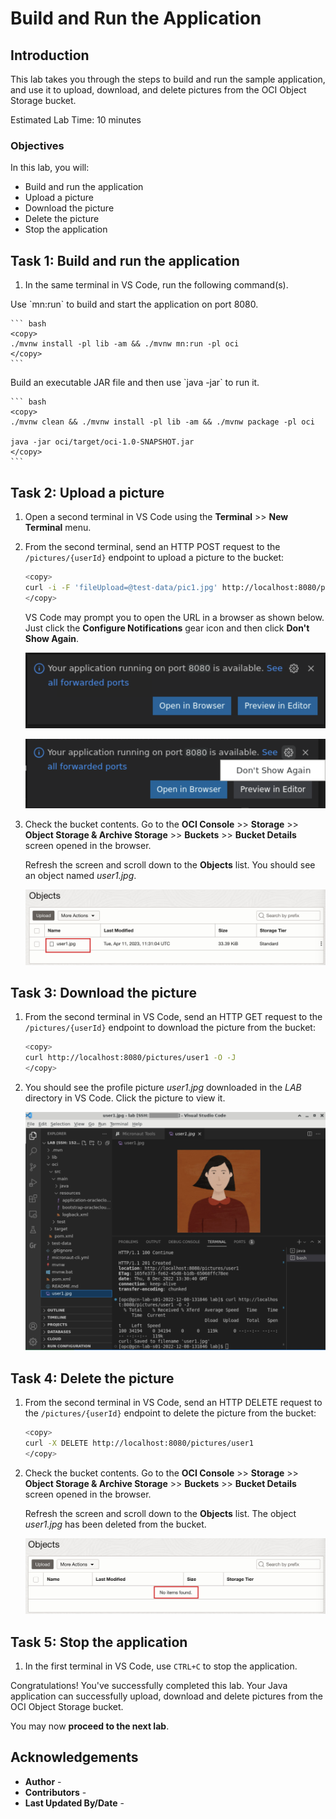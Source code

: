 # Build and Run the Application

## Introduction

This lab takes you through the steps to build and run the sample application, and use it to upload, download, and delete pictures from the OCI Object Storage bucket.

Estimated Lab Time: 10 minutes

### Objectives

In this lab, you will:

* Build and run the application
* Upload a picture
* Download the picture
* Delete the picture
* Stop the application

## Task 1: Build and run the application

1. In the same terminal in VS Code, run the following command(s).

<if type="mn_run">
   Use `mn:run` to build and start the application on port 8080.

	``` bash
	<copy>
	./mvnw install -pl lib -am && ./mvnw mn:run -pl oci
	</copy>
	```
</if>

<if type="jar">
   Build an executable JAR file and then use `java -jar` to run it.

	``` bash
	<copy>
	./mvnw clean && ./mvnw install -pl lib -am && ./mvnw package -pl oci

	java -jar oci/target/oci-1.0-SNAPSHOT.jar
	</copy>
	```
</if>

## Task 2: Upload a picture

1. Open a second terminal in VS Code using the **Terminal** >> **New Terminal** menu.

2. From the second terminal, send an HTTP POST request to the `/pictures/{userId}` endpoint to upload a picture to the bucket:

	``` bash
	<copy>
	curl -i -F 'fileUpload=@test-data/pic1.jpg' http://localhost:8080/pictures/user1
	</copy>
	```

   VS Code may prompt you to open the URL in a browser as shown below. Just click the **Configure Notifications** gear icon and then click **Don't Show Again**.

   ![VS Code Ports](images/vscode-ports.png)

   ![VS Code Don't Show Again](images/vscode-dont-show-again.png)

3. Check the bucket contents. Go to the **OCI Console** >> **Storage** >> **Object Storage & Archive Storage** >> **Buckets** >> **Bucket Details** screen opened in the browser.

   Refresh the screen and scroll down to the **Objects** list. You should see an object named _user1.jpg_.

   ![Objects List](images/objects-list-user1.jpg)

## Task 3: Download the picture

1. From the second terminal in VS Code, send an HTTP GET request to the `/pictures/{userId}` endpoint to download the picture from the bucket:

	``` bash
	<copy>
	curl http://localhost:8080/pictures/user1 -O -J
	</copy>
	```

2. You should see the profile picture _user1.jpg_ downloaded in the _LAB_ directory in VS Code. Click the picture to view it.

   ![View Picture](./images/view-pic-user1.jpg)

## Task 4: Delete the picture

1. From the second terminal in VS Code, send an HTTP DELETE request to the `/pictures/{userId}` endpoint to delete the picture from the bucket:

	``` bash
	<copy>
	curl -X DELETE http://localhost:8080/pictures/user1
	</copy>
	```

2. Check the bucket contents. Go to the **OCI Console** >> **Storage** >> **Object Storage & Archive Storage** >> **Buckets** >> **Bucket Details** screen opened in the browser.

   Refresh the screen and scroll down to the **Objects** list. The object _user1.jpg_ has been deleted from the bucket.

   ![Objects List](./images/objects-list-empty.jpg)

## Task 5: Stop the application

1. In the first terminal in VS Code, use `CTRL+C` to stop the application.

Congratulations! You've successfully completed this lab. Your Java application can successfully upload, download and delete pictures from the OCI Object Storage bucket.

You may now **proceed to the next lab**.

## Acknowledgements

* **Author** - [](var:author)
* **Contributors** - [](var:contributors)
* **Last Updated By/Date** - [](var:last_updated)
